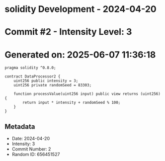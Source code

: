 ﻿# solidity Development - 2024-04-20
# Commit #2 - Intensity Level: 3
# Generated on: 2025-06-07 11:36:18
```solidity
pragma solidity ^0.8.0;

contract DataProcessor2 {
    uint256 public intensity = 3;
    uint256 private randomSeed = 83303;

    function processValue(uint256 input) public view returns (uint256) {
        return input * intensity + randomSeed % 100;
    }
}
```
## Metadata
- Date: 2024-04-20
- Intensity: 3
- Commit Number: 2
- Random ID: 656451527
